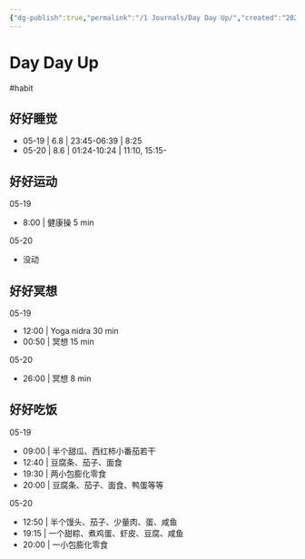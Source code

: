 ```yaml
---
{"dg-publish":true,"permalink":"/1 Journals/Day Day Up/","created":"2023-04-20T09:35:44.021+08:00","updated":"2023-05-21T03:04:57.566+08:00"}
---
```


# Day Day Up

#habit 

## 好好睡觉

- 05-19 | 6.8 | 23:45-06:39 | 8:25
- 05-20 | 8.6 | 01:24-10:24 | 11:10, 15:15-

## 好好运动

05-19

- 8:00 | 健康操 5 min

05-20

- 没动

## 好好冥想

05-19

- 12:00 | Yoga nidra 30 min
- 00:50 | 冥想 15 min

05-20

- 26:00 | 冥想 8 min

## 好好吃饭

05-19

- 09:00 | 半个甜瓜、西红柿小番茄若干
- 12:40 | 豆腐条、茄子、面食
- 19:30 | 两小包膨化零食
- 20:00 | 豆腐条、茄子、面食、鸭蛋等等

05-20

- 12:50 | 半个馒头、茄子、少量肉、蛋、咸鱼
- 19:15 | 一个甜粽、煮鸡蛋、虾皮、豆腐、咸鱼
- 20:00 | 一小包膨化零食
